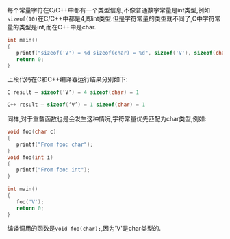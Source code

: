 每个常量字符在C/C++中都有一个类型信息,不像普通数字常量是int类型,例如`sizeof(10)`在C/C++中都是4,即int类型.但是字符常量的类型就不同了,C中字符常量的类型是int,而在C++中是char.

```C++
int main()
{
   printf("sizeof('V') = %d sizeof(char) = %d", sizeof('V'), sizeof(char));
   return 0;
}
```
上段代码在C和C++编译器运行结果分别如下:
```C++
C result – sizeof(‘V’) = 4 sizeof(char) = 1

C++ result – sizeof(‘V’) = 1 sizeof(char) = 1
```

同样,对于重载函数也是会发生这种情况,字符常量优先匹配为char类型,例如:

```C++
void foo(char c)
{
   printf("From foo: char");
}
void foo(int i)
{
   printf("From foo: int");
}
 
int main()
{
   foo('V');
   return 0;
}
```
编译调用的函数是`void foo(char);`,因为'V'是char类型的.
